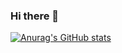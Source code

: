 ### Hi there 👋

[![Anurag's GitHub stats](https://github-readme-stats.vercel.app/api?username=gengminy)](https://github.com/anuraghazra/github-readme-stats)
